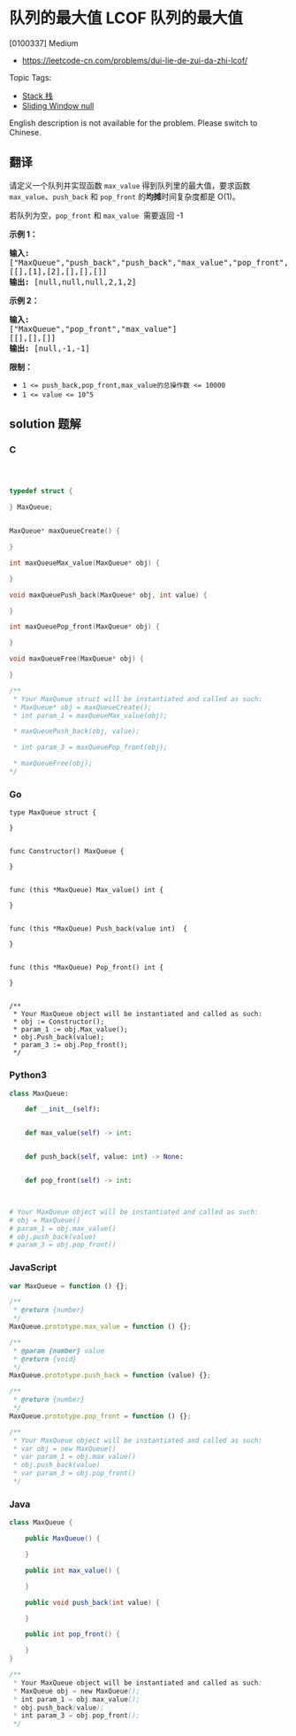 # 队列的最大值 LCOF 队列的最大值

[0100337] Medium

- https://leetcode-cn.com/problems/dui-lie-de-zui-da-zhi-lcof/

Topic Tags:

- [Stack 栈](https://leetcode-cn.com/tag/stack/)
- [Sliding Window null](https://leetcode-cn.com/tag/sliding-window/)

English description is not available for the problem. Please switch to Chinese.

## 翻译

请定义一个队列并实现函数 `max_value` 得到队列里的最大值，要求函数`max_value`、`push_back` 和 `pop_front` 的**均摊**时间复杂度都是 O(1)。

若队列为空，`pop_front` 和 `max_value`  需要返回 -1

**示例 1：**

<pre><strong>输入:</strong> 
["MaxQueue","push_back","push_back","max_value","pop_front","max_value"]
[[],[1],[2],[],[],[]]
<strong>输出:&nbsp;</strong>[null,null,null,2,1,2]
</pre>

**示例 2：**

<pre><strong>输入:</strong> 
["MaxQueue","pop_front","max_value"]
[[],[],[]]
<strong>输出:&nbsp;</strong>[null,-1,-1]
</pre>

**限制：**

- `1 <= push_back,pop_front,max_value的总操作数 <= 10000`
- `1 <= value <= 10^5`

## solution 题解

### C

```c



typedef struct {

} MaxQueue;


MaxQueue* maxQueueCreate() {

}

int maxQueueMax_value(MaxQueue* obj) {

}

void maxQueuePush_back(MaxQueue* obj, int value) {

}

int maxQueuePop_front(MaxQueue* obj) {

}

void maxQueueFree(MaxQueue* obj) {

}

/**
 * Your MaxQueue struct will be instantiated and called as such:
 * MaxQueue* obj = maxQueueCreate();
 * int param_1 = maxQueueMax_value(obj);

 * maxQueuePush_back(obj, value);

 * int param_3 = maxQueuePop_front(obj);

 * maxQueueFree(obj);
*/
```

### Go

```golang
type MaxQueue struct {

}


func Constructor() MaxQueue {

}


func (this *MaxQueue) Max_value() int {

}


func (this *MaxQueue) Push_back(value int)  {

}


func (this *MaxQueue) Pop_front() int {

}


/**
 * Your MaxQueue object will be instantiated and called as such:
 * obj := Constructor();
 * param_1 := obj.Max_value();
 * obj.Push_back(value);
 * param_3 := obj.Pop_front();
 */
```

### Python3

```python
class MaxQueue:

    def __init__(self):


    def max_value(self) -> int:


    def push_back(self, value: int) -> None:


    def pop_front(self) -> int:



# Your MaxQueue object will be instantiated and called as such:
# obj = MaxQueue()
# param_1 = obj.max_value()
# obj.push_back(value)
# param_3 = obj.pop_front()
```

### JavaScript

```javascript
var MaxQueue = function () {};

/**
 * @return {number}
 */
MaxQueue.prototype.max_value = function () {};

/**
 * @param {number} value
 * @return {void}
 */
MaxQueue.prototype.push_back = function (value) {};

/**
 * @return {number}
 */
MaxQueue.prototype.pop_front = function () {};

/**
 * Your MaxQueue object will be instantiated and called as such:
 * var obj = new MaxQueue()
 * var param_1 = obj.max_value()
 * obj.push_back(value)
 * var param_3 = obj.pop_front()
 */
```

### Java

```java
class MaxQueue {

    public MaxQueue() {

    }

    public int max_value() {

    }

    public void push_back(int value) {

    }

    public int pop_front() {

    }
}

/**
 * Your MaxQueue object will be instantiated and called as such:
 * MaxQueue obj = new MaxQueue();
 * int param_1 = obj.max_value();
 * obj.push_back(value);
 * int param_3 = obj.pop_front();
 */
```
